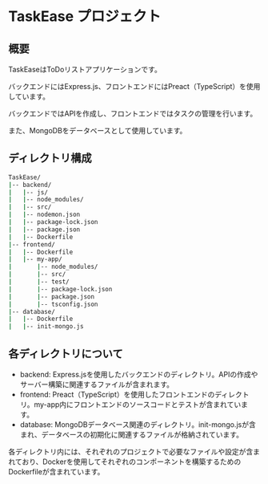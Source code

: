 # TaskEase プロジェクト
## 概要
TaskEaseはToDoリストアプリケーションです。

バックエンドにはExpress.js、フロントエンドにはPreact（TypeScript）を使用しています。

バックエンドではAPIを作成し、フロントエンドではタスクの管理を行います。

また、MongoDBをデータベースとして使用しています。

## ディレクトリ構成

``` bash
TaskEase/
|-- backend/
|   |-- js/
|   |-- node_modules/
|   |-- src/
|   |-- nodemon.json
|   |-- package-lock.json
|   |-- package.json
|   |-- Dockerfile
|-- frontend/
|   |-- Dockerfile
|   |-- my-app/
|       |-- node_modules/
|       |-- src/
|       |-- test/
|       |-- package-lock.json
|       |-- package.json
|       |-- tsconfig.json
|-- database/
|   |-- Dockerfile
|   |-- init-mongo.js

```

## 各ディレクトリについて
- backend: Express.jsを使用したバックエンドのディレクトリ。APIの作成やサーバー構築に関連するファイルが含まれます。
- frontend: Preact（TypeScript）を使用したフロントエンドのディレクトリ。my-app内にフロントエンドのソースコードとテストが含まれています。
- database: MongoDBデータベース関連のディレクトリ。init-mongo.jsが含まれ、データベースの初期化に関連するファイルが格納されています。
  
各ディレクトリ内には、それぞれのプロジェクトで必要なファイルや設定が含まれており、Dockerを使用してそれぞれのコンポーネントを構築するためのDockerfileが含まれています。